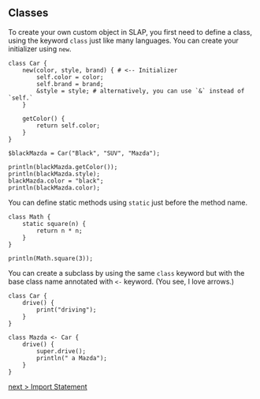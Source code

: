## Classes

To create your own custom object in SLAP, you first need to define a class, using the keyword `class` just like many languages.
You can create your initializer using `new`.
```
class Car {
    new(color, style, brand) { # <-- Initializer
        self.color = color;
        self.brand = brand;
        &style = style; # alternatively, you can use `&` instead of `self.`
    }

    getColor() {
        return self.color;
    }
}

$blackMazda = Car("Black", "SUV", "Mazda");

println(blackMazda.getColor());
println(blackMazda.style);
blackMazda.color = "black";
println(blackMazda.color);
```
You can define static methods using `static` just before the method name.
```
class Math {
    static square(n) {
        return n * n;
    }
}

println(Math.square(3));
```
You can create a subclass by using the same `class` keyword but with the base class name annotated with `<-` keyword. (You see, I love arrows.)
```
class Car {
    drive() {
        print("driving");
    }
}

class Mazda <- Car {
    drive() {
        super.drive();
        println(" a Mazda");
    }
}
```

[next > Import Statement](https://github.com/bichanna/slap/blob/master/docs/syntax_doc/import.md#import-statement)
